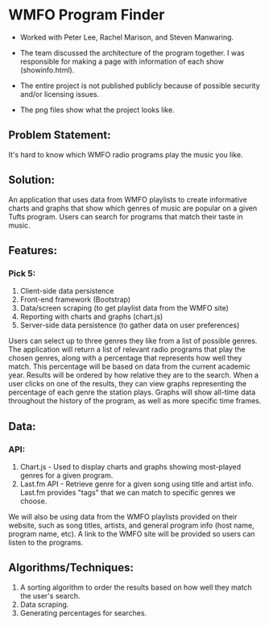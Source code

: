 # WMFO Program Finder

- Worked with Peter Lee, Rachel Marison, and Steven Manwaring.

- The team discussed the architecture of the program together. I was responsible
for making a page with information of each show (showinfo.html).

- The entire project is not published publicly because of possible security 
and/or licensing issues.

- The png files show what the project looks like.

## Problem Statement:

It's hard to know which WMFO radio programs play the music you like.  

## Solution:

An application that uses data from WMFO playlists to create informative charts 
and graphs that show which genres of music are popular on a given Tufts program.
Users can search for programs that match their taste in music.     

## Features:

### Pick 5: 
1. Client-side data persistence 
2. Front-end framework (Bootstrap)
3. Data/screen scraping (to get playlist data from the WMFO site)
4. Reporting with charts and graphs (chart.js)
5. Server-side data persistence (to gather data on user preferences)

Users can select up to three genres they like from a list of possible genres. 
The application will return a list of relevant radio programs that play the 
chosen genres, along with a percentage that represents how well they match. 
This percentage will be based on data from the current academic year. Results 
will be ordered by how relative they are to the search.  When a user clicks on 
one of the results, they can view graphs representing the percentage of each 
genre the station plays.  Graphs will show all-time data throughout the history 
of the program, as well as more specific time frames.   

## Data:

### API:
1. Chart.js - Used to display charts and graphs showing most-played 
genres for a given program.
2. Last.fm API - Retrieve genre for a given song using title and artist info. 
Last.fm provides "tags" that we can match to specific genres we choose.   

We will also be using data from the WMFO playlists provided on their website, 
such as song titles, artists, and general program info (host name, program name, 
etc). A link to the WMFO site will be provided so users can listen to the 
programs. 

## Algorithms/Techniques: 
1. A sorting algorithm to order the results based on how well they match the 
user's search. 
2. Data scraping.
3. Generating percentages for searches.
